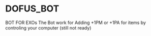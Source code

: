 # DOFUS_BOT
BOT FOR EXOs
The Bot work for Adding +1PM or +1PA for items by controling your computer (still not ready)
